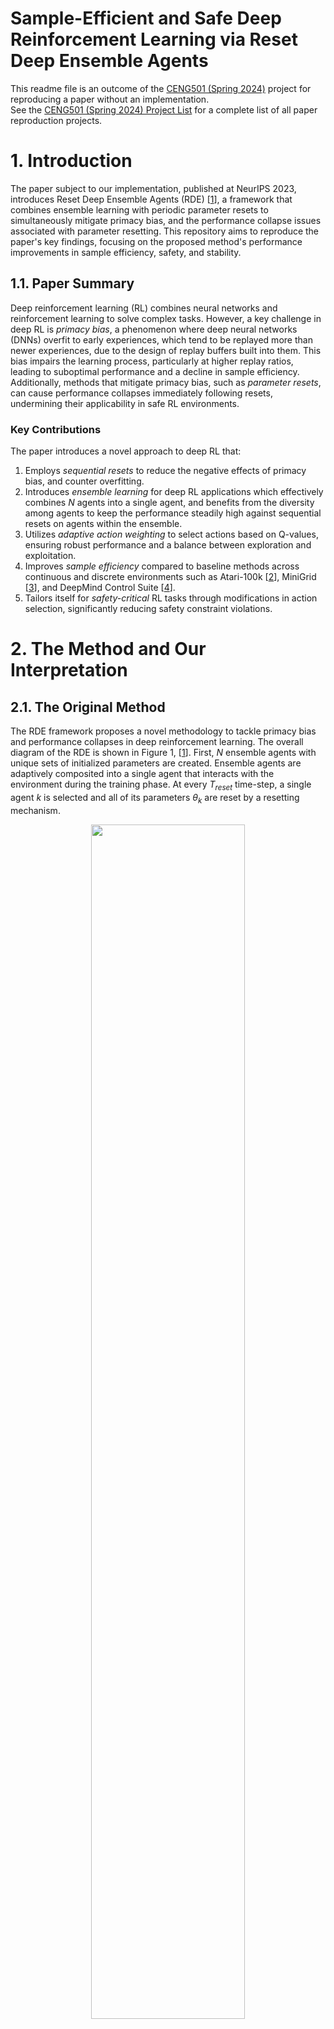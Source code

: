# Sample-Efficient and Safe Deep Reinforcement Learning via Reset Deep Ensemble Agents

This readme file is an outcome of the [CENG501 (Spring 2024)](https://ceng.metu.edu.tr/~skalkan/DL/) project for reproducing a paper without an implementation. <br/>
See the [CENG501 (Spring 2024) Project List](https://github.com/CENG501-Projects/CENG501-Fall2024) for a complete list of all paper reproduction projects.

# 1. Introduction

The paper subject to our implementation, published at NeurIPS 2023, introduces Reset Deep Ensemble Agents (RDE) [[1]], a framework that combines ensemble learning with periodic parameter resets to simultaneously mitigate primacy bias, and the performance collapse issues associated with parameter resetting. 
This repository aims to reproduce the paper's key findings, focusing on the proposed method's performance improvements in sample efficiency, safety, and stability.

## 1.1. Paper Summary

Deep reinforcement learning (RL) combines neural networks and reinforcement learning to solve complex tasks. However, a key challenge in deep RL is *primacy bias*, a phenomenon where deep neural networks (DNNs) overfit to early experiences, which tend to be replayed more than newer experiences, due to the design of replay buffers built into them. This bias impairs the learning process, particularly at higher replay ratios, leading to suboptimal performance and a decline in sample efficiency. Additionally, methods that mitigate primacy bias, such as *parameter resets*, can cause performance collapses immediately following resets, undermining their applicability in safe RL environments.

### Key Contributions
The paper introduces a novel approach to deep RL that:
1. Employs *sequential resets* to reduce the negative effects of primacy bias, and counter overfitting.
2. Introduces *ensemble learning* for deep RL applications which effectively combines *N* agents into a single agent, and benefits from the diversity among agents to keep the performance steadily high against sequential resets on agents within the ensemble.
3. Utilizes *adaptive action weighting* to select actions based on Q-values, ensuring robust performance and a balance between exploration and exploitation.
4. Improves *sample efficiency* compared to baseline methods across continuous and discrete environments such as Atari-100k [[2]], MiniGrid [[3]], and DeepMind Control Suite [[4]].
5. Tailors itself for *safety-critical* RL tasks through modifications in action selection, significantly reducing safety constraint violations.

# 2. The Method and Our Interpretation

## 2.1. The Original Method

The RDE framework proposes a novel methodology to tackle primacy bias and performance collapses in deep reinforcement learning. The overall diagram of the RDE is shown in Figure 1, [[1]]. First, $N$ ensemble agents with unique sets of initialized parameters are created. Ensemble agents are adaptively composited into a single agent that interacts with the environment during the training phase. At every $T_{reset}$ time-step, a single agent $k$ is selected and all of its parameters $θ_k$ are reset by a resetting mechanism.

<p align="center">
  <img src="figures/overall_diagram_of_rde.png" style="width: 70%;"><br>
  <em>Figure 1: Overall diagram of RDE</em>
</p>

### 1. **Ensemble Agents**
   - The system is built on an ensemble of $N$ agents, all with identical neural network architectures but initialized with distinct random parameters. This initialization promotes diversity in agent behavior and learning.
   - Each agent is independently trained using the same replay buffer, which stores past interactions with the environment. The shared replay buffer ensures sample efficiency and avoids redundancy.
   - During training, the ensemble agents are adaptively integrated into a single composite agent that interacts with the environment. This integration is key to leveraging the diversity of the ensemble while maintaining operational efficiency.

### 2. **Sequential Resets**
   - The framework introduces a staggered reset mechanism, where each agent in the ensemble undergoes a reset at fixed intervals $T_{reset}$. Resets are performed in a sequential, round-robin fashion, ensuring that at most one agent is reset at any given time.
   - During a reset, the parameters of the selected agent are reinitialized to their random initial values, while the parameters of the remaining $N-1$ agents are retained.
   - By preserving the trained parameters of most agents, the system avoids the catastrophic performance collapses associated with simultaneous resets in traditional methods. This allows the composite agent to continue interacting with the environment effectively, even during resets.

### 3. **Adaptive Action Selection**
   - To ensure robust decision-making, the composite agent selects actions adaptively based on the Q-values of each ensemble agent.
   - For a given state $s$, each agent $k$ generates an action $a_k$ along with its associated Q-value, $Q(s, a_k)$. The probability of selecting an action is determined by a softmax function:
```math
p_{s} = softmax(Q(s, a_1)/\alpha, Q(s, a_2)/\alpha, ..., Q(s, a_N)/\alpha)
```
Here, $\alpha$ is a temperature parameter that scales the Q-values to control the influence of differences among them. A higher Q-value corresponds to a higher selection probability.
   - Actions generated by recently reset agents are assigned lower probabilities because their Q-values are less reliable immediately after a reset. This adaptive weighting allows the composite agent to prioritize actions from more stable, trained agents, effectively mitigating performance instability.

### Safety-Critical Modifications
   - In safety-critical reinforcement learning tasks, such as those with constraints on unsafe states or actions, the adaptive action selection mechanism is modified to incorporate safety considerations.
   - The final selection probability is computed as:
```math
p^{safe}_{s} = \kappa * p_{s} + (1 - \kappa) * p^{c}_{s}
```
 where:
 -  $p_s$  is the action selection probability based on Q-values.
 -  $p^{c}_{s}$ prioritizes actions with lower safety costs.
 -  $\kappa$ is a mixing coefficient that balances the importance of reward maximization (through Q-values) and safety cost minimization.
 - This adjustment ensures that the composite agent not only performs efficiently but also adheres to safety constraints, reducing violations in real-world scenarios.

## 2.2. Our Interpretation

The original paper uses Stable-Baselines3 [[5]] as its primary framework, and its main mechanisms are clearly explained. However, to the best of our knowledge, Stable-Baselines3 does not support a multi-agent structure or a reset mechanism without modifications to the library itself [[7]]. Below, we outline our approach to implementing these features.

### 1. **Sequential Reset Mechanism**

The **Sequential Reset Mechanism** is a core innovation in the RDE framework that effectively mitigates primacy bias and prevents performance collapses caused by weight resetting. This approach ensures that the agents can benefit from high replay ratios without suffering from overfitting to early experiences. Below are the key details of the implementation:

1. **Configurable Reset Depth**
    - **full**: Reinitializes all layers of the neural network. 
    - **last1**: Only reinitializes the last layer of the network. 
    - **last2**: Only reinitializes the last two layers of the network. 
    - The depth of reset can be configured based on the environment and the complexity of the task. In the original paper, different reset depths for various environments and tasks have been selected.

2. **Replay Buffer Preservation**
    - The replay buffer is preserved across resets, allowing agents to learn from previously collected experiences without requiring new interactions with the environment.

3. **Sequential Reset**
    - At predefined intervals, a single agent (the next one in the sequence) in the ensemble is selected for reset (parameter reinitialization), while others remain stable. The reset agent is added to the end of the reset sequence.

#### Implementation

1. Sequential selection
```python
    if (self.global_step>0) and (self.global_step % RESET_FREQUENCY == 0):
        self.reset_agent(self.last_reset_idx)
        self.oldest_agent_idx = (self.last_reset_idx + 1) % self.n_ensemble
        self.last_reset_idx   = (self.last_reset_idx + 1) % self.n_ensemble

```

2. Reset application
```python
    def reset_parameters(self, reset_depth="full"):
        """
        Re-init some or all layers:
         'full' => re-init conv + fc
         'last2' => re-init last 2 layers in self.fc
         'last1' => re-init only final linear layer
        """
        def _init_layer(m):
            if isinstance(m, (nn.Conv2d, nn.Linear)):
                nn.init.kaiming_uniform_(m.weight, nonlinearity='relu')
                if m.bias is not None:
                    nn.init.constant_(m.bias, 0.0)

        if reset_depth == "full":
            self.apply(_init_layer)

        elif reset_depth == "last2":
            if len(self.fc) == 3:  # [Linear -> ReLU -> Linear]
                _init_layer(self.fc[-1])  # final linear
                _init_layer(self.fc[-3])  # linear before ReLU
            else:
                raise ValueError("Unexpected architecture for partial reset (last2).")

        elif reset_depth == "last1":
            if len(self.fc) == 3:
                _init_layer(self.fc[-1])
            else:
                raise ValueError("Unexpected architecture for partial reset (last1).")

        else:
            raise ValueError("Unknown reset depth option.")
```

### 2. Multi-Agent Structure

The **Multi-Agent Structure (Ensemble)** is a core component of the RDE framework. The main idea is to maintain a group of agents, each with its own Q-network and optimizer while sharing a centralized replay buffer. This structure tries to achieve diversity in learning while eliminating performance collapses in case of an agent's reset by depending on other agents in the ensemble. Below are the key details of the implementation:

1. **Ensemble of Agents**
    - The implementation creates $N$ agents, each with an identical neural network architecture but independently initialized parameters.
    - Each agent interacts with the environment and contributes to the shared replay buffer.
    - Each agent has its own Q-network and target network that are independently updated using the shared replay buffer.
    - Each agent has its own optimizer, which allows independent gradient updates.

2. **Shared Replay Buffer**
    - A single centralized replay buffer is used by all agents, which stores environment transitions.
    - Sharing the replay buffer is a convenient approach, as the environment that the agents are acting upon is the same, requiring them to generate actions from the same state space representation.
    - The shared buffer ensures that all agents learn from available experiences, improving sample efficiency and reducing redundancy.

#### 2.1 Implementation

1. Ensemble of Agents
    ```python
            for _ in range(n_ensemble):
                qnet = QNetworkAtari(n_actions).to(self.device)
                tnet = QNetworkAtari(n_actions).to(self.device)
                tnet.load_state_dict(qnet.state_dict())

                optimizer = optim.Adam(qnet.parameters(), lr=LR)
                self.q_networks.append(qnet)
                self.target_networks.append(tnet)
                self.optimizers.append(optimizer)
    ```
2. Shared Replay Buffer
    ```python
    class ReplayBuffer:
        def __init__(self, capacity=100_000):
            self.buffer = deque(maxlen=capacity)

        def add(self, obs, action, reward, next_obs, done):
            self.buffer.append((obs, action, reward, next_obs, done))

        def sample(self, batch_size=32):
            batch = random.sample(self.buffer, batch_size)
            obs, acts, rews, next_obs, dones = zip(*batch)
            obs      = np.stack(obs)
            acts     = np.array(acts, dtype=np.int64)
            rews     = np.array(rews, dtype=np.float32)
            next_obs = np.stack(next_obs)
            dones    = np.array(dones, dtype=np.float32)
            return obs, acts, rews, next_obs, dones

        def __len__(self):
            return len(self.buffer)
    ```
### 3. Adaptive Action Selection

The **Adaptive Action Selection** mechanism in the RDE framework ensures robust and stable decision-making by leveraging the ensemble of agents' Q-values. This mechanism dynamically combines the actions proposed by individual agents into a single action, prioritizing stable agents and mitigating the influence of recently reset agents. Below are the key details of the implementation:

1. **Softmax-Based Weighting**
    - Actions are selected using a softmax function applied to the Q-values from the *oldest* agent. This mechanism ensures that actions with higher Q-values are assigned greater probabilities, while lower Q-values are still considered, providing a balance between exploitation and exploration.

#### 3.1 Implementation

```python

    def select_action(self, obs_np, epsilon=0.05):
        """
        Epsilon-greedy on top of the ensemble composition.
        Each agent picks argmax Q_i(s). Then a softmax weighting
        from the 'oldest' agent's Q-values on those actions.
        """
        if random.random() < epsilon:
            return random.randint(0, self.n_actions-1)

        # channels-last => channels-first => torch
        obs_ch_first = np.transpose(obs_np, (2,0,1))
        obs_t = torch.from_numpy(obs_ch_first).unsqueeze(0).float().to(self.device)

        # gather each agent's argmax
        candidate_actions = []
        with torch.no_grad():
            for qnet in self.q_networks:
                qvals = qnet(obs_t)
                act_i = qvals.argmax(dim=1).item()
                candidate_actions.append(act_i)

        # Use Q-values from 'oldest' agent
        oldest = self.oldest_agent_idx
        with torch.no_grad():
            qvals_oldest = self.q_networks[oldest](obs_t).squeeze(0)

        # for each agent's chosen action, get Q_oldest(s, a_i)
        r_values = []
        for act in candidate_actions:
            r_values.append(qvals_oldest[act].item())

        # softmax
        max_r = max(abs(r) for r in r_values) if r_values else 1.0
        if max_r == 0:
            max_r = 1.0
        scaled_r = [(val / max_r)*self.softmax_beta for val in r_values]
        exp_r = np.exp(scaled_r)
        sum_exp = np.sum(exp_r)
        if sum_exp < 1e-9:
            probs = np.ones(self.n_ensemble) / self.n_ensemble
        else:
            probs = exp_r / sum_exp

        chosen_idx = np.random.choice(self.n_ensemble, p=probs)
        return candidate_actions[chosen_idx]

```

# 3. Experiments and Results

### 3.1 Experimental Setup

### 3.1.1. Experimental Setup of the Original Paper

The original paper conducted experiments across a diverse range of tasks and environments. A summary of their setup is shown in the following parts.

### Environments
- **Atari-100k** [[2]]: Discrete action tasks with up to 100k environment steps
- **DeepMind Control Suite (DMC)** [[4]]: Continuous control tasks with high-dimensional systems
- **MiniGrid** [[3]]: Sparse reward environments with goal-oriented tasks
- **Safety-Gym** [[6]]: Environments with safety constraints

### Algorithms

- **Base Algorithm (X)**: Standard SAC or DQN.
- **Vanilla Reset Method (SR+X)**: Periodic resets preserving the replay buffer.
- **Proposed Method (RDE+X)**: Ensemble-based reset mechanism with adaptive integration.

### Key Hyperparameters

- **Reset Frequency**: Reset intervals are adjusted based on the environment and replay ratio.
- **Replay Ratio**: Tested with values like 1, 2, and 4 to analyze the impact of primacy bias.
- **Ensemble Size**: Typically two agents, but experiments were conducted with larger ensembles for robustness.

### 3.1.2. Experimental Setup of Our Current Implementation

We have implemented the base algorithm [DQN](src/simple_dqn.py), its alternative version with sequential resets [SR+DQN](src/dqn_vanilla_reset.py), and the method proposed in the paper [RDE](src/dqn_rde.py) in Python scripts provided in the repository. </br>

Experiments are conducted in the [Freeway-v4](https://ale.farama.org/environments/freeway/) and [MsPacmanNoFrameskip-v4](https://ale.farama.org/environments/ms_pacman/) **Atari-100k** environments provided by [ALE](https://ale.farama.org)[[2]], to investigate the effects of using **DQN**, **SR+DQN**, or **RDE** as discussed in the paper, and the value of the **replay ratio**. More environments have also been used by the paper, and are available on ALE.</br>

<p align="center">
  <img src="https://ale.farama.org/_images/freeway.gif" width="45%"/> <img src="https://ale.farama.org/_images/ms_pacman.gif" width="45%"/><br>
  <em>Figure 2: Freeway and Ms Pacman from ALE.</em>
</p>




## 3.2. Running the Code

### Requirements
1. Follow instructions in the [PyTorch](https://pytorch.org/) website to set it up for your own device. 
We do not rely on environment managers such as `conda` for our setup, therefore `pip` can be used.
2. Install all other requirements with the environment manager of your preference:
    ```sh
    pip install -r requirements.txt
    ```
3. Run [DQN](src/simple_dqn.py), [SR+DQN](src/dqn_vanilla_reset.py), or [RDE](src/dqn_rde.py) by their respective files:
    ```sh
    python src/dqn_rde.py # RDE
    python src/dqn_vanilla_reset.py # SR+DQN
    python src/simple_dqn.py # DQN
    ```
4. View the experiment progress and result logs by calling a TensorBoard session in [runs](runs/):
    ```sh
    tensorboard --logdir runs
    ```
    <u>NOTE:</u> TensorBoard may not work with non-Chromium-based browsers. Try installing [Chromium](https://www.chromium.org/getting-involved/download-chromium/) if any issues persist.
5. You can also access your trained models in the [models](models/) folder after executing the scripts.

### Package Versions Used
```sh
python>=3.10.12
numpy>=1.26.4
torch==2.5.1
ale-py==0.10.1
stable_baselines3==2.4.0
# if you need to visualize the results
tensorboardX==2.6.2.2 
tensorboard==2.18.0
```

## 3.3. Results
We have used the hyperparameters given in the paper Table 3 and Table 4,[[1]].

<!-- Action results table here (Figure 3) -->

| Method                 | Replay Ratio (RR) | Avg Reward (epsilon=0.05) | Paper Resutls |
|------------------------|-------------------|---------------------------|--------------|
| **DQN**                | 1              | 21.00                          | 15.1 |
|                        | 2              | 21.40                          | 10.9 |
|                        | 4              | 21.13                          | 14.8 |
| **DQN + SR**           | 1              | 21.60                          | 7.2 |
|                        | 2              | 6.13                           | 6.4 | 
|                        | 4              | 21.27                          | 7.9 |
| **DQN + RDE**          | 1              | 0.00                           | 4.0 |
|                        | 2              | 0.00                           | 16.8 |
|                        | 4              | 10.93                          | 21.2 |

*Table 1: Freeway-v4 Results*


| Method                 | Replay Ratio (RR) | Avg Reward (epsilon=0.05) | Paper Resutls |
|------------------------|-------------------|---------------------------|--------------|
| **DQN**                | 1              | 197.33                          | 790.0 |
|                        | 2              | 207.33                          | 907.2 |
|                        | 4              | 134.67                          | 868.4 |
| **DQN + SR**           | 1              | 170.67                          | 769.6 |
|                        | 2              | 128.67                          | 832.0 | 
|                        | 4              | 84.00                          | 954.8 |
| **DQN + RDE**          | 1              | 106.00                           | 609.6 |
|                        | 2              | 88.00                           | 831.6 |
|                        | 4              | 73.33                          | 1223.2 |

*Table 2: MsPacmanNoFrameskip-v4 Results*


<p align="center">
  <img src="figures/freeway_v4_rr1.svg" style="width: 70%;"><br>
  <em>Figure 4: Rewards per episode over episodes for Freeway-v4 with all models. A replay ratio of 1 is used.</em>
</p>

<p align="center">
  <img src="figures/freeway_v4_rr2.svg" style="width: 70%;"><br>
  <em>Figure 5: Rewards per episode over episodes for Freeway-v4 with all models. A replay ratio of 2 is used.</em>
</p>

<p align="center">
  <img src="figures/freeway_v4_rr4.svg" style="width: 70%;"><br>
  <em>Figure 6: Rewards per episode over episodes for Freeway-v4 with all models. A replay ratio of 4 is used.</em>
</p>

<p align="center">
  <img src="figures/dqn_freeway_v4.svg" style="width: 70%;"><br>
  <em>Figure 7: Rewards per episode over episodes for Freeway-v4 with DQN. Replay ratios of 1,2,4 are used.</em>
</p>

<p align="center">
  <img src="figures/dqn_reset_freeway_v4.svg" style="width: 70%;"><br>
  <em>Figure 8: Rewards per episode over episodes for Freeway-v4 with SR+DQN. Replay ratios of 1,2,4 are used.</em>
</p>

<p align="center">
  <img src="figures/rde_freeway_v4.svg" style="width: 70%;"><br>
  <em>Figure 9: Rewards per episode over episodes for Freeway-v4 with RDE. Replay ratios of 1,2,4 are used.</em>
</p>

<p align="center">
  <img src="figures/mspacmannoframeskip_v4_rr1.svg" style="width: 70%;"><br>
  <em>Figure 10: Rewards per episode over episodes for MsPacmanNoFrameskip-v4 with all models. A replay ratio of 1 is used.</em>
</p>

<p align="center">
  <img src="figures/mspacmannoframeskip_v4_rr2.svg" style="width: 70%;"><br>
  <em>Figure 11: Rewards per episode over episodes for MsPacmanNoFrameskip-v4 with all models. A replay ratio of 2 is used.</em>
</p>

<p align="center">
  <img src="figures/mspacmannoframeskip_v4_rr4.svg" style="width: 70%;"><br>
  <em>Figure 12: Rewards per episode over episodes for MsPacmanNoFrameskip-v4 with all models. A replay ratio of 4 is used.</em>
</p>

<p align="center">
  <img src="figures/dqn_mspacmannoframeskip_v4.svg" style="width: 70%;"><br>
  <em>Figure 13: Rewards per episode over episodes for MsPacmanNoFrameskip-v4 with DQN. Replay ratios of 1,2,4 are used.</em>
</p>

<p align="center">
  <img src="figures/dqn_reset_mspacmannoframeskip_v4.svg" style="width: 70%;"><br>
  <em>Figure 14: Rewards per episode over episodes for MsPacmanNoFrameskip-v4 with SR+DQN. Replay ratios of 1,2,4 are used.</em>
</p>

<p align="center">
  <img src="figures/rde_mspacmannoframeskip_v4.svg" style="width: 70%;"><br>
  <em>Figure 15: Rewards per episode over episodes for MsPacmanNoFrameskip-v4 with RDE. Replay ratios of 1,2,4 are used.</em>
</p>

<p align="center">
  <img src="figures/epsilon.svg" style="width: 70%;"><br>
  <em>Figure 16: Decay of exploration-to-exploitation ratio over episodes. </em>
</p>

# 4. Conclusion

From the results, it is evident that RDE offers better performance compared to SR+DQN, especially in the vicinity of sequential resets, as claimed in the paper. </br>

However, we weren't able to perform the experiments with the same amount of timesteps (1e5 compared to 1e6), due to the memory requirements of the operations. This may have led RDE to yield similar or subpar results to vanilla DQN's results. These findings are also reflected in the reward score tables of the paper as well, for some environments. </br>

Another key takeaway is the manual setting of $\epsilon$, the exploration-to-exploitation ratio. This seems to be intentionally done for the sake of experimentation in the original paper, therefore it is left in. Since the number of episodes that are considered for exploration is significantly low (no exploration is done whatsoever after 1e4 steps), the models are put to the challenge of generalizing to the replay buffer quickly and reliably. Making $\epsilon$ decrease in the direction of increasing rewards may add robustness to the model training procedure. </br>

RDE and SR+DQN seem to generate more robust solutions compared to vanilla DQN in some games like Freeway, where the DQN model learns the best possible solution of "mashing up" as there is no substantial *visible* penalty due to car crashes. RDE and SR+DQN however make occasional attempts to dodge cars if the action happens to be beneficial. This may be an advantage in exploitation for some other games where obstacles or detrimental actions are more erratic. </br>

Visualizing the results of MsPacmanNoFrameskip-v4 showed that more convoluted games require more episodes of exploration and exploitation to generate better results, as more timesteps of actions are needed to fully explore all options leading to varying levels of available rewards. Ms Pacman could, for instance, go for the power pellets and eat aliens to gain an increased number of rewards, instead of making a few short escapes towards small pellets to reach a few instances of rewards more easily. Since these action sequences are rather long, exploring enough solutions to apply such experiences would take more timesteps. Consequentially, the models are performing similarly, with minor performance variations among each other.

# 5. References

[1]: <https://arxiv.org/abs/2310.20287> "W. Kim, Y. Shin, J. Park, and Y. Sung, 'Sample-Efficient and Safe Deep Reinforcement Learning via Reset Deep Ensemble Agents,' arXiv.org, 2023. https://arxiv.org/abs/2310.20287 (accessed Nov. 23, 2024)."
[2]: <https://arxiv.org/abs/1207.4708> "M. G. Bellemare, Y. Naddaf, J. Veness, and M. Bowling, 'The Arcade Learning Environment: An Evaluation Platform for General Agents,' Journal of Artificial Intelligence Research, vol. 47, pp. 253-279, Jun. 2013, doi: https://doi.org/10.1613/jair.3912."
[3]: <https://arxiv.org/abs/2306.13831> "M. Chevalier-Boisvert et al., 'Minigrid & Miniworld: Modular & Customizable Reinforcement Learning Environments for Goal-Oriented Tasks,' arXiv.org, 2023. https://arxiv.org/abs/2306.13831 (accessed Nov. 23, 2024)."
[4]: <https://www.softwareimpacts.com/article/S2665-9638(20)30009-9/fulltext> "S. Tunyasuvunakool et al., 'dm_control: Software and tasks for continuous control,' Software Impacts, vol. 6, p. 100022, Nov. 2020, doi: https://doi.org/10.1016/j.simpa.2020.100022."
[5]: <http://jmlr.org/papers/v22/20-1364.html> "A. Raffin, A. Hill, A. Gleave, A. Kanervisto, M. Ernestus, and N. Dormann, 'Stable-Baselines3: Reliable Reinforcement Learning Implementations,' Journal of Machine Learning Research, vol. 22, no. 268, pp. 1–8, 2021, Available: http://jmlr.org/papers/v22/20-1364.html"
[6]: <https://cdn.openai.com/safexp-short.pdf> "Alex Ray, Joshua Achiam, and Dario Amodei. 2019. Benchmarking Safe Exploration in Deep Reinforcement Learning. (2019). Available: https://cdn.openai.com/safexp-short.pdf"
[7]: <https://github.com/DLR-RM/stable-baselines3/issues/622> "DLR-RM / Stable-Baselines3. Issue 662, [Feature Request] RAINBOW."

`[1]`: "W. Kim, Y. Shin, J. Park, and Y. Sung, 'Sample-Efficient and Safe Deep Reinforcement Learning via Reset Deep Ensemble Agents,' arXiv.org, 2023. https://arxiv.org/abs/2310.20287 (accessed Nov. 23, 2024)." <br/>
`[2]`: "M. G. Bellemare, Y. Naddaf, J. Veness, and M. Bowling, 'The Arcade Learning Environment: An Evaluation Platform for General Agents,' Journal of Artificial Intelligence Research, vol. 47, pp. 253-279, Jun. 2013, doi: https://doi.org/10.1613/jair.3912." <br/>
`[3]`: "M. Chevalier-Boisvert et al., 'Minigrid & Miniworld: Modular & Customizable Reinforcement Learning Environments for Goal-Oriented Tasks,' arXiv.org, 2023. https://arxiv.org/abs/2306.13831 (accessed Nov. 23, 2024)." <br/>
`[4]`: "S. Tunyasuvunakool et al., 'dm_control: Software and tasks for continuous control,' Software Impacts, vol. 6, p. 100022, Nov. 2020, doi: https://doi.org/10.1016/j.simpa.2020.100022." <br/>
`[5]`: "A. Raffin, A. Hill, A. Gleave, A. Kanervisto, M. Ernestus, and N. Dormann, 'Stable-Baselines3: Reliable Reinforcement Learning Implementations,' Journal of Machine Learning Research, vol. 22, no. 268, pp. 1–8, 2021, Available: http://jmlr.org/papers/v22/20-1364.html" <br/>
`[6]`: "Alex Ray, Joshua Achiam, and Dario Amodei. 2019. Benchmarking Safe Exploration in Deep Reinforcement Learning. (2019). Available: https://cdn.openai.com/safexp-short.pdf" <br/>
`[7]`: "DLR-RM / Stable-Baselines3. Issue 662, [Feature Request] RAINBOW. <https://github.com/DLR-RM/stable-baselines3/issues/622>"

# Contact

[Ege Uğur Aguş](mailto:ege.agus@metu.edu.tr) `mailto:ege.agus@metu.edu.tr` <br/>
[Atakan Botasun](mailto:abotasun@metu.edu.tr) `mailto:abotasun@metu.edu.tr`
